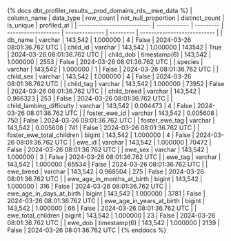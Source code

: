 {% docs dbt_profiler_results__prod_domains_rds__ewe_data  %}
| column_name                | data_type    | row_count | not_null_proportion | distinct_count | is_unique | profiled_at                 |
| -------------------------- | ------------ | --------- | ------------------- | -------------- | --------- | --------------------------- |
| db_name                    | varchar      |   143,542 |            1.000000 |              4 |     False | 2024-03-26 08:01:36.762 UTC |
| child_id                   | varchar      |   143,542 |            1.000000 |         143542 |      True | 2024-03-26 08:01:36.762 UTC |
| child_dob                  | timestamp(6) |   143,542 |            1.000000 |           2553 |     False | 2024-03-26 08:01:36.762 UTC |
| species                    | varchar      |   143,542 |            1.000000 |              1 |     False | 2024-03-26 08:01:36.762 UTC |
| child_sex                  | varchar      |   143,542 |            1.000000 |              4 |     False | 2024-03-26 08:01:36.762 UTC |
| child_tag                  | varchar      |   143,542 |            1.000000 |          73952 |     False | 2024-03-26 08:01:36.762 UTC |
| child_breed                | varchar      |   143,542 |            0.966323 |            253 |     False | 2024-03-26 08:01:36.762 UTC |
| child_lambing_difficulty   | varchar      |   143,542 |            0.004473 |              4 |     False | 2024-03-26 08:01:36.762 UTC |
| foster_ewe_id              | varchar      |   143,542 |            0.005608 |            750 |     False | 2024-03-26 08:01:36.762 UTC |
| foster_ewe_tag             | varchar      |   143,542 |            0.005608 |            741 |     False | 2024-03-26 08:01:36.762 UTC |
| foster_ewe_total_children  | bigint       |   143,542 |            1.000000 |              4 |     False | 2024-03-26 08:01:36.762 UTC |
| ewe_id                     | varchar      |   143,542 |            1.000000 |          70472 |     False | 2024-03-26 08:01:36.762 UTC |
| ewe_sex                    | varchar      |   143,542 |            1.000000 |              3 |     False | 2024-03-26 08:01:36.762 UTC |
| ewe_tag                    | varchar      |   143,542 |            1.000000 |          65534 |     False | 2024-03-26 08:01:36.762 UTC |
| ewe_breed                  | varchar      |   143,542 |            0.968504 |            275 |     False | 2024-03-26 08:01:36.762 UTC |
| ewe_age_in_months_at_birth | bigint       |   143,542 |            1.000000 |            316 |     False | 2024-03-26 08:01:36.762 UTC |
| ewe_age_in_days_at_birth   | bigint       |   143,542 |            1.000000 |           3781 |     False | 2024-03-26 08:01:36.762 UTC |
| ewe_age_in_years_at_birth  | bigint       |   143,542 |            1.000000 |             66 |     False | 2024-03-26 08:01:36.762 UTC |
| ewe_total_children         | bigint       |   143,542 |            1.000000 |             23 |     False | 2024-03-26 08:01:36.762 UTC |
| ewe_dob                    | timestamp(6) |   143,542 |            1.000000 |           2139 |     False | 2024-03-26 08:01:36.762 UTC |
{% enddocs %}

